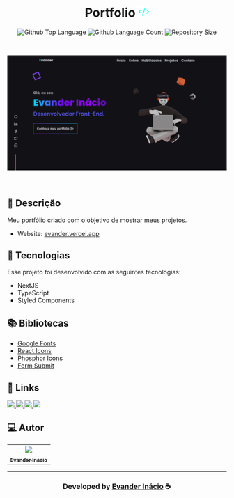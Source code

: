 <h1 align="center">
  Portfolio <img width="25px" src="https://raw.githubusercontent.com/EvanderInacio/Portfolio/3954a3ad525e1e2f9f58dac1417aae0abcdd176c/public/icon.svg"/>
</h1>

 <p align="center">
  <img alt="Github Top Language" src="https://img.shields.io/github/languages/top/EvanderInacio/Portfolio?color=00FFFB">
  <img alt="Github Language Count" src="https://img.shields.io/github/languages/count/EvanderInacio/Portfolio?color=00FFFB">
  <img alt="Repository Size" src="https://img.shields.io/github/repo-size/EvanderInacio/Portfolio?color=00FFFB">
</p>

<br>

![Resultado final do projeto](https://raw.githubusercontent.com/EvanderInacio/Portfolio/main/public/projects/portfolio/thumb.png)

<br>

## 📝 Descrição 

Meu portfólio criado com o objetivo de mostrar meus projetos. 

- Website: [evander.vercel.app](https://evander.vercel.app/)

## 🚀 Tecnologias

Esse projeto foi desenvolvido com as seguintes tecnologias:

- NextJS
- TypeScript
- Styled Components

## 📚 Bibliotecas

- [Google Fonts](https://fonts.google.com/)
- [React Icons](https://react-icons.github.io/react-icons/)
- [Phosphor Icons](https://phosphoricons.com/)
- [Form Submit](https://formsubmit.co/)


## 🔗 Links

<p align="left">

  <a href="https://www.linkedin.com/in/evander-inacio" alt="Linkedin">
  <img src="https://img.shields.io/badge/-Linkedin-rgb(25, 27, 30)?style=for-the-badge&logo=Linkedin&logoColor=rgb(150, 118, 228)&link=https://www.linkedin.com/in/evander-inacio"/> 
 </a>
 
 <a href="https://www.facebook.com/evandder.lopes" alt="Facebook">
  <img src="https://img.shields.io/badge/-Facebook-rgb(25, 27, 30)?style=for-the-badge&logo=Facebook&logoColor=rgb(150, 118, 228)&link=https://www.facebook.com/evandder.lopes"/> 
 </a>
 
 <a href="https://twitter.com/Evander_Inacio" alt="Twitter">
  <img src="https://img.shields.io/badge/-Twitter-rgb(25, 27, 30)?style=for-the-badge&logo=Twitter&logoColor=rgb(150, 118, 228)&link=https://twitter.com/Evander_Inacio"/> 
 </a>
 
 <a href="https://evander.vercel.app/" alt="Portfolio">
  <img src="https://img.shields.io/badge/my_portfolio-rgb(25, 27, 30)?style=for-the-badge&logo=ko-fi&logoColor=rgb(150, 118, 228)&link=https://www.evanderinacio.com/"/>
 </a>

 </p>
 
## 💻 Autor<br>
<table>
  <tr>
    <td align="center">
      <a href="https://github.com/EvanderInacio">
        <img src="https://avatars.githubusercontent.com/u/72362299?s=96&v=4" width="100px;" /><br>
        <sub>
          <b>Evander Inácio</b>
        </sub>
      </a>
    </td>
  </tr>
</table>

-----

  <h3 align="center"> Developed by <a href="https://www.linkedin.com/in/evander-inacio/">Evander Inácio</a> ☕</h3>
